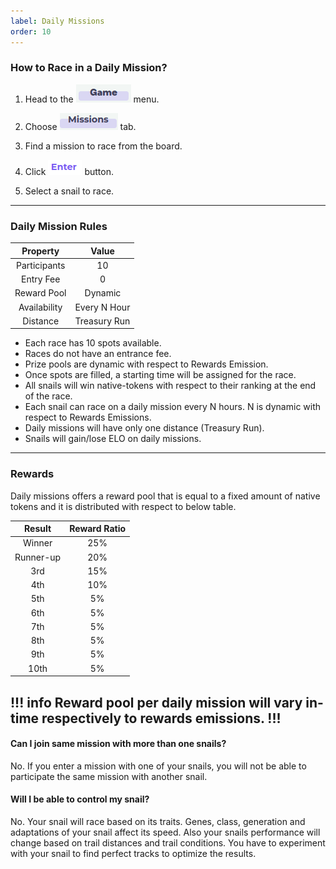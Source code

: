 ```yaml
---
label: Daily Missions
order: 10
---
```

### How to Race in a Daily Mission?

1. Head to the  ![](../../static/menu_game.png) menu.

2. Choose ![](../../static/tab_missions.png) tab.
3. Find a mission to race from the board.
4. Click ![](../../static/button_enter.png) button.
5. Select a snail to race.

---

### Daily Mission Rules

| Property    | Value |
|:-----------:|:------------:|
| Participants    | 10      |
| Entry Fee   | 0  |
| Reward Pool | Dynamic  |
| Availability | Every N Hour  |
| Distance    | Treasury Run  |


* Each race has 10 spots available.
* Races do not have an entrance fee. 
* Prize pools are dynamic with respect to Rewards Emission.
* Once spots are filled, a starting time will be assigned for the race.
* All snails will win native-tokens with respect to their ranking at the end of the race.
* Each snail can race on a daily mission every N hours. N is dynamic with respect to Rewards Emissions.
* Daily missions will have only one distance (Treasury Run).
* Snails will gain/lose ELO on daily missions.
  
---

### Rewards

Daily missions offers a reward pool that is equal to a fixed amount of native tokens and it is distributed with respect to below table.

| Result    | Reward Ratio|
|:-----------:|:------------:|
| Winner    | 25%      |
| Runner-up   | 20% |
| 3rd | 15%  |
| 4th    | 10%      |
| 5th   | 5% |
| 6th | 5%  |
| 7th    | 5%      |
| 8th   | 5% |
| 9th | 5%  |
| 10th | 5%  |

!!! info
Reward pool per daily mission will vary in-time respectively to rewards emissions.
!!!
---

#### Can I join same mission with more than one snails?
No. If you enter a mission with one of your snails, you will not be able to participate the same mission with another snail.

#### Will I be able to control my snail?
No. Your snail will race based on its traits. Genes, class, generation and adaptations of your snail affect its speed. Also your snails performance will change based on trail distances and trail conditions. You have to experiment with your snail to find perfect tracks to optimize the results. 